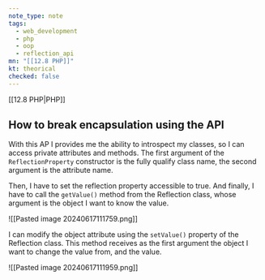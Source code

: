 ```yaml
---
note_type: note
tags:
  - web_development
  - php
  - oop
  - reflection_api
mn: "[[12.8 PHP]]"
kt: theorical
checked: false
---
```

[[12.8 PHP|PHP]]

## How to break encapsulation using the API
With this AP I provides me the ability to introspect my classes, so I can access private attributes and methods. The first argument of the `ReflectionProperty` constructor is the fully qualify class name, the second argument is the attribute name.

Then, I have to set the reflection property accessible to true. And finally, I have to call the `getValue()` method from the Reflection class, whose argument is the object I want to know the value. 

![[Pasted image 20240617111759.png]]

I can modify the object attribute using the `setValue()` property of the Reflection class. This method receives as the first argument the object I want to change the value from, and the value.

![[Pasted image 20240617111959.png]]